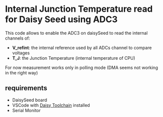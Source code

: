 # Internal Junction Temperature read for Daisy Seed using ADC3 

This code allows to enable the ADC3 on daisySeed to read the internal channels of:
-  **V_refint**: the internal reference used by all ADCs channel to compare voltages
- **T_J**: the Junction Temperature (internal temperature of CPU)

For now measurement works only in polling mode (DMA seems not working in the right way)

## requirements

- DaisySeed board
- VSCode with [Daisy Toolchain](https://github.com/electro-smith/DaisyWiki/wiki/1.-Setting-Up-Your-Development-Environment) installed
- Serial Monitor